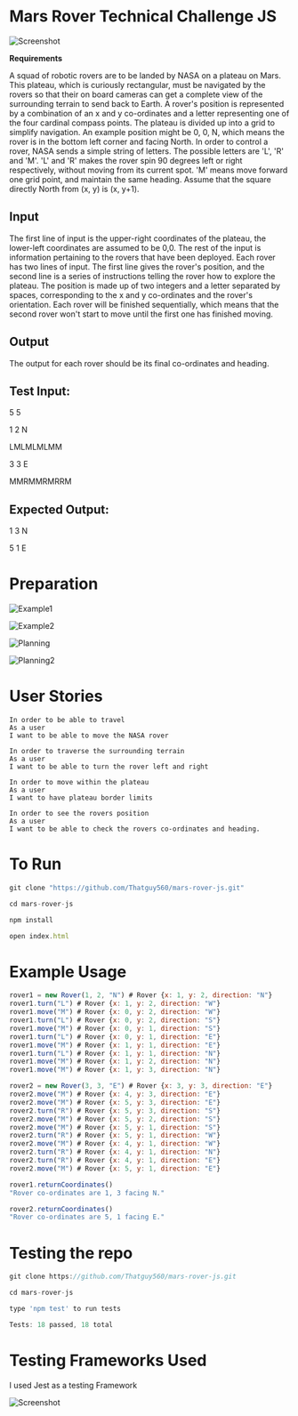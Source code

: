 # Mars Rover Technical Challenge JS

![Screenshot](Assets/ExpectedOutput.png)

**Requirements**

A squad of robotic rovers are to be landed by NASA on a plateau on Mars. This plateau, which is curiously rectangular, must be navigated by the rovers so that their on board cameras can get a complete view of the surrounding terrain to send back to Earth. A rover's position is represented by a combination of an x and y co-ordinates and a letter representing one of the four cardinal compass points. The plateau is divided up into a grid to simplify navigation. An example position might be 0, 0, N, which means the rover is in the bottom left corner and facing North. In order to control a rover, NASA sends a simple string of letters. The possible letters are 'L', 'R' and 'M'. 'L' and 'R' makes the rover spin 90 degrees left or right respectively, without moving from its current spot. 'M' means move forward one grid point, and maintain the same heading. Assume that the square directly North from (x, y) is (x, y+1).

## **Input**

The first line of input is the upper-right coordinates of the plateau, the lower-left coordinates are assumed to be 0,0. The rest of the input is information pertaining to the rovers that have been deployed. Each rover has two lines of input. The first line gives the rover's position, and the second line is a series of instructions telling the rover how to explore the plateau. The position is made up of two integers and a letter separated by spaces, corresponding to the x and y co-ordinates and the rover's orientation. Each rover will be finished sequentially, which means that the second rover won't start to move until the first one has finished moving.

## **Output**

The output for each rover should be its final co-ordinates and heading.

## **Test Input:**

5 5

1 2 N

LMLMLMLMM

3 3 E

MMRMMRMRRM

## **Expected Output:**

1 3 N

5 1 E

# Preparation

![Example1](Assets/Example1.jpg)

![Example2](Assets/Example2.jpg)

![Planning](Assets/Planning.jpg)

![Planning2](Assets/Planning2.jpg)

# User Stories

```
In order to be able to travel
As a user
I want to be able to move the NASA rover
```
```
In order to traverse the surrounding terrain
As a user
I want to be able to turn the rover left and right
```
```
In order to move within the plateau
As a user
I want to have plateau border limits
```
```
In order to see the rovers position
As a user
I want to be able to check the rovers co-ordinates and heading.
```

# To Run

```JavaScript
git clone "https://github.com/Thatguy560/mars-rover-js.git"

cd mars-rover-js

npm install

open index.html
```

# Example Usage

```Javascript
rover1 = new Rover(1, 2, "N") # Rover {x: 1, y: 2, direction: "N"}
rover1.turn("L") # Rover {x: 1, y: 2, direction: "W"}
rover1.move("M") # Rover {x: 0, y: 2, direction: "W"}
rover1.turn("L") # Rover {x: 0, y: 2, direction: "S"}
rover1.move("M") # Rover {x: 0, y: 1, direction: "S"}
rover1.turn("L") # Rover {x: 0, y: 1, direction: "E"}
rover1.move("M") # Rover {x: 1, y: 1, direction: "E"}
rover1.turn("L") # Rover {x: 1, y: 1, direction: "N"}
rover1.move("M") # Rover {x: 1, y: 2, direction: "N"}
rover1.move("M") # Rover {x: 1, y: 3, direction: "N"}

rover2 = new Rover(3, 3, "E") # Rover {x: 3, y: 3, direction: "E"}
rover2.move("M") # Rover {x: 4, y: 3, direction: "E"}
rover2.move("M") # Rover {x: 5, y: 3, direction: "E"}
rover2.turn("R") # Rover {x: 5, y: 3, direction: "S"}
rover2.move("M") # Rover {x: 5, y: 2, direction: "S"}
rover2.move("M") # Rover {x: 5, y: 1, direction: "S"}
rover2.turn("R") # Rover {x: 5, y: 1, direction: "W"}
rover2.move("M") # Rover {x: 4, y: 1, direction: "W"}
rover2.turn("R") # Rover {x: 4, y: 1, direction: "N"}
rover2.turn("R") # Rover {x: 4, y: 1, direction: "E"}
rover2.move("M") # Rover {x: 5, y: 1, direction: "E"}

rover1.returnCoordinates()
"Rover co-ordinates are 1, 3 facing N."

rover2.returnCoordinates()
"Rover co-ordinates are 5, 1 facing E."
```

# Testing the repo

```Javascript
git clone https://github.com/Thatguy560/mars-rover-js.git

cd mars-rover-js

type 'npm test' to run tests

Tests: 18 passed, 18 total
```

# Testing Frameworks Used

I used Jest as a testing Framework

![Screenshot](Assets/Tests.png)